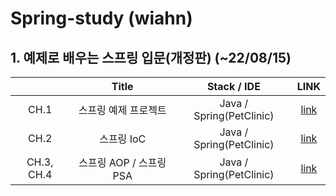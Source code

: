 # Spring-study (wiahn)

## 1. 예제로 배우는 스프링 입문(개정판) (~22/08/15)
|        |     Title    |      Stack / IDE      | LINK |
|:------:|:------------:|:---------------------:|:--------:|
|  CH.1        |   스프링 예제 프로젝트      | Java / Spring(PetClinic) |[link](https://github.com/Spring-Kotlin-Study/Spring-Study/blob/main/wiahn/220815_IntroToSpringByExample/Section_1.md "CHAPTER1") |
|  CH.2        |   스프링 IoC               | Java / Spring(PetClinic) |[link](https://github.com/Spring-Kotlin-Study/Spring-Study/blob/main/wiahn/220815_IntroToSpringByExample/Section_2.md "CHAPTER2") |
|  CH.3, CH.4  |   스프링 AOP / 스프링 PSA   | Java / Spring(PetClinic) |[link](https://github.com/Spring-Kotlin-Study/Spring-Study/blob/main/wiahn/220815_IntroToSpringByExample/Section_3_4.md "CHAPTER34") |

